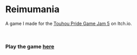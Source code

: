 # Reimumania

A game I made for the <a href="https://itch.io/jam/touhou-pride-5" target="_blank">Touhou Pride Game Jam 5</a> on Itch.io.

<p>&nbsp;</p>
 
### Play the game <a href="https://jo3y49.itch.io/reimumania" target="_blank">here</a>
